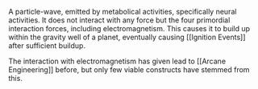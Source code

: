 A particle-wave, emitted by metabolical activities, specifically neural activities. It does not interact with any force but the four primordial interaction forces, including electromagnetism. 
This causes it to build up within the gravity well of a planet, eventually causing [[Ignition Events]] after sufficient buildup. 

The interaction with electromagnetism has given lead to [[Arcane Engineering]] before, but only few viable constructs have stemmed from this. 